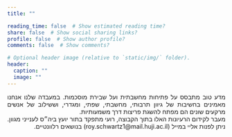 ```yaml
---
title: ""

reading_time: false  # Show estimated reading time?
share: false  # Show social sharing links?
profile: false  # Show author profile?
comments: false  # Show comments?

# Optional header image (relative to `static/img/` folder).
header:
  caption: ""
  image: ""
---
```


<div style="text-align:justify" dir="rtl">
מדע טוב מתבסס על פתיחות מחשבתית ועל שבירת מוסכמות. 
במעבדה שלנו אנחנו מאמינים בחשיבות של גיוון תרבותי, מחשבתי, שפתי, ומגדרי, וששילוב של אנשים מרקעים שונים הם מפתח להשגת פריצות דרך משמעותיות. 
<br>
מעבר לקידום הרעיונות האלו בתוך הקבוצה, רועי מתפקד בתור יועץ ביה״ס לענייני מגוון. 
 ניתן לפנות אליי במייל (roy.schwartz1@mail.huji.ac.il) בנושאים רלוונטיים.

</div>




